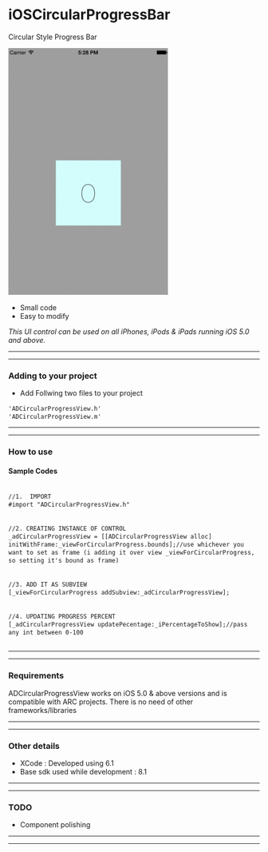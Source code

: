 iOSCircularProgressBar
======================

Circular Style Progress Bar



![      ](\CircularProgressBar.gif "") 


* Small code 
* Easy to modify 

<em>This UI control can be used on all iPhones, iPods & iPads running iOS 5.0 and above.</em>

---
---

### Adding to your project


* Add Follwing two files to your project

```
'ADCircularProgressView.h'
'ADCircularProgressView.m'
```

---
---

### How to use

#### Sample Codes

```obj-c

//1.  IMPORT
#import "ADCircularProgressView.h"


//2. CREATING INSTANCE OF CONTROL
_adCircularProgressView = [[ADCircularProgressView alloc] initWithFrame:_viewForCircularProgress.bounds];//use whichever you want to set as frame (i adding it over view _viewForCircularProgress, so setting it's bound as frame)


//3. ADD IT AS SUBVIEW
[_viewForCircularProgress addSubview:_adCircularProgressView];


//4. UPDATING PROGRESS PERCENT
[_adCircularProgressView updatePecentage:_iPercentageToShow];//pass any int between 0-100
   

```


---
---

### Requirements

ADCircularProgressView works on iOS 5.0 & above versions and is compatible with ARC projects. There is no need of other frameworks/libraries

---
---

### Other details

* XCode : Developed using 6.1
* Base sdk used while development : 8.1

---
---

### TODO

* Component polishing

---
---
